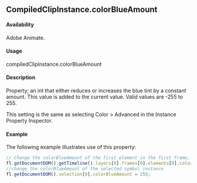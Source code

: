 ## CompiledClipInstance.colorBlueAmount

#### Availability

Adobe Animate.

#### Usage

compiledClipInstance.colorBlueAmount

#### Description

Property; an int that either reduces or increases the blue tint by a constant amount. This value is added to the current value. Valid values are -255 to 255.

This setting is the same as selecting Color > Advanced in the Instance Property Inspector.

#### Example

The following example illustrates use of this property:

```javascript
// Change the colorBlueAmount of the first element in the first frame, top layer
fl.getDocumentDOM().getTimeline().layers[0].frames[0].elements[0].colorBlueAmount = 100;
//change the colorBlueAmount of the selected symbol instance
fl.getDocumentDOM().selection[0].colorBlueAmount = 255;

```
